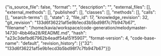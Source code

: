 {"is_source_file": false, "format": "", "description": "", "external_files": [], "external_methods": [], "published": [], "classes": [], "methods": [], "calls": [], "search-terms": [], "state": 2, "file_id": 17, "knowledge_revision": 32, "git_revision": "133d6f36221af5e9b1ecd3b5bd98f7c7fb947b67", "filename": "/home/kavia/workspace/code-generation/melodymaster-14730-4bb46a28/README.md", "hash": "a23c3defbd67962b4eadf54a151f5907", "format-version": 4, "code-base-name": "default", "revision_history": [{"32": "133d6f36221af5e9b1ecd3b5bd98f7c7fb947b67"}]}